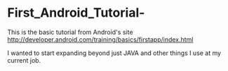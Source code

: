 # First_Android_Tutorial-
This is the basic tutorial from Android's site 
http://developer.android.com/training/basics/firstapp/index.html

I wanted to start expanding beyond just JAVA and other things I use at my current job.
